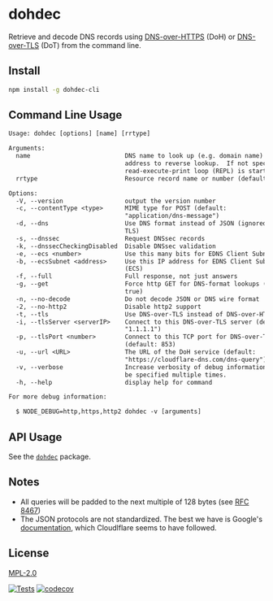 # dohdec

Retrieve and decode DNS records using
[DNS-over-HTTPS](https://tools.ietf.org/html/rfc8484) (DoH) or
[DNS-over-TLS](https://tools.ietf.org/html/rfc7858) (DoT) from the command line.

## Install

```bash
npm install -g dohdec-cli
```

## Command Line Usage

```txt
Usage: dohdec [options] [name] [rrtype]

Arguments:
  name                          DNS name to look up (e.g. domain name) or IP
                                address to reverse lookup.  If not specified, a
                                read-execute-print loop (REPL) is started.
  rrtype                        Resource record name or number (default: "A")

Options:
  -V, --version                 output the version number
  -c, --contentType <type>      MIME type for POST (default:
                                "application/dns-message")
  -d, --dns                     Use DNS format instead of JSON (ignored for
                                TLS)
  -s, --dnssec                  Request DNSsec records
  -k, --dnssecCheckingDisabled  Disable DNSsec validation
  -e, --ecs <number>            Use this many bits for EDNS Client Subnet (ECS)
  -b, --ecsSubnet <address>     Use this IP address for EDNS Client Subnet
                                (ECS)
  -f, --full                    Full response, not just answers
  -g, --get                     Force http GET for DNS-format lookups (default:
                                true)
  -n, --no-decode               Do not decode JSON or DNS wire format
  -2, --no-http2                Disable http2 support
  -t, --tls                     Use DNS-over-TLS instead of DNS-over-HTTPS
  -i, --tlsServer <serverIP>    Connect to this DNS-over-TLS server (default:
                                "1.1.1.1")
  -p, --tlsPort <number>        Connect to this TCP port for DNS-over-TLS
                                (default: 853)
  -u, --url <URL>               The URL of the DoH service (default:
                                "https://cloudflare-dns.com/dns-query")
  -v, --verbose                 Increase verbosity of debug information.  May
                                be specified multiple times.
  -h, --help                    display help for command

For more debug information:

  $ NODE_DEBUG=http,https,http2 dohdec -v [arguments]
```

## API Usage

See the [`dohdec`](../dohdec) package.

## Notes

- All queries will be padded to the next multiple of 128 bytes (see [RFC 8467](https://datatracker.ietf.org/doc/html/rfc8467#section-4.1))
- The JSON protocols are not standardized.  The best we have is Google's [documentation](https://developers.google.com/speed/public-dns/docs/doh/json), which Cloudlflare seems to have followed.

## License

[MPL-2.0](https://www.mozilla.org/en-US/MPL/2.0/)

[![Tests](https://github.com/hildjj/dohdec/actions/workflows/node.js.yml/badge.svg)](https://github.com/hildjj/dohdec/actions/workflows/node.js.yml)
[![codecov](https://codecov.io/gh/hildjj/dohdec/branch/main/graph/badge.svg?token=qYy1UyK9S5)](https://codecov.io/gh/hildjj/dohdec)
